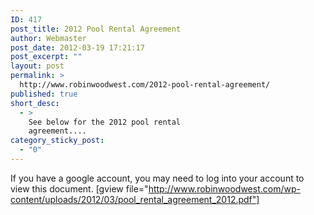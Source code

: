 ```yaml
---
ID: 417
post_title: 2012 Pool Rental Agreement
author: Webmaster
post_date: 2012-03-19 17:21:17
post_excerpt: ""
layout: post
permalink: >
  http://www.robinwoodwest.com/2012-pool-rental-agreement/
published: true
short_desc:
  - >
    See below for the 2012 pool rental
    agreement....
category_sticky_post:
  - "0"
---
```

If you have a google account, you may need to log into your account to view this document.
[gview file="http://www.robinwoodwest.com/wp-content/uploads/2012/03/pool_rental_agreement_2012.pdf"]
